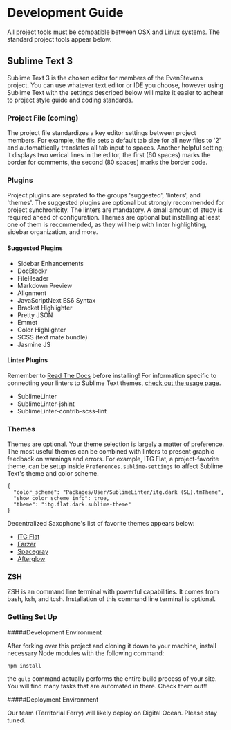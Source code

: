 # Development Guide

All project tools must be compatible between OSX and Linux systems. The standard project tools appear below.

## Sublime Text 3
Sublime Text 3 is the chosen editor for members of the EvenStevens project. You can use whatever text editor or IDE you choose, however using Sublime Text with the settings described below will make it easier to adhear to project style guide and coding standards.

### Project File (coming)

The project file standardizes a key editor settings between project members. For example, the file sets a default tab size for all new files to '2' and automattically translates all tab input to spaces. Another helpful setting; it displays two verical lines in the editor, the first (60 spaces) marks the border for comments, the second (80 spaces) marks the border code.

### Plugins

Project plugins are seprated to the groups 'suggested', 'linters', and 'themes'. The suggested plugins are optional but strongly recommended for project synchronicity.  The linters are mandatory.  A small amount of study is required ahead of configuration.  Themes are optional but installing at least one of them is recommended, as they will help with linter highlighting, sidebar organization, and more.

#### Suggested Plugins

* Sidebar Enhancements
* DocBlockr
* File​Header
* Markdown Preview
* Alignment
* JavaScriptNext ES6 Syntax
* Bracket Highlighter
* Pretty JSON
* Emmet
* Color Highlighter
* SCSS (text mate bundle)
* Jasmine JS

#### Linter Plugins

Remember to [Read The Docs](http://www.sublimelinter.com/en/latest/index.html) before installing! For information specific to connecting your linters to Sublime Text themes, [check out the usage page](http://www.sublimelinter.com/en/latest/usage.html).

* SublimeLinter
* SublimeLinter-jshint
* SublimeLinter-contrib-scss-lint

### Themes

Themes are optional. Your theme selection is largely a matter of preference. The most useful themes can be combined with linters to present graphic feedback on warnings and errors.  For example, ITG Flat, a project-favorite theme, can be setup inside `Preferences.sublime-settings` to affect Sublime Text's theme and color scheme.

```
{
  "color_scheme": "Packages/User/SublimeLinter/itg.dark (SL).tmTheme",
  "show_color_scheme_info": true,
  "theme": "itg.flat.dark.sublime-theme"
}
```

Decentralized Saxophone's list of favorite themes appears below:

* [ITG Flat](http://itsthatguy.com/post/70191573560/sublime-text-theme-itg-flat)
* [Farzer](http://devthemez.com/farzher)
* [Spacegray](http://kkga.github.io/spacegray/)
* [Afterglow](http://yabatadesign.github.io/afterglow-theme/)


### ZSH

ZSH is an command line terminal with powerful capabilities. It comes from bash, ksh, and tcsh. Installation of this command line terminal is optional. 

### Getting Set Up

#####Development Environment 

After forking over this project and cloning it down to your machine, install necessary Node modules with the following command: 

<code>npm install</code>

<!-- Our application uses Node v 0.10.38 in order to run Jest Testing on our code base. First check your current Node version.   -->

<!-- <code>node -v</code>

We are now going to use n to switch between different versions of node. Run the following command to install n globally. Afterwards, use n to install version 0.10.38 of node. 

```
sudo npm install -g n

sudo n 0.10.38
```

At this point, you will have version 0.10.38 of Node. You will need to select it to switch over to it.  -->
<!-- 
<code>sudo n</code>
 -->

the <code>gulp</code> command actually performs the entire build process of your site. You will find many tasks that are automated in there. Check them out!!

#####Deployment Environment

Our team (Territorial Ferry) will likely deploy on Digital Ocean. Please stay tuned. 

<!-- ### Testing

##### CasperJS and PhantomJS Setup

To install PhantomJS using npm:

<code>npm install phantomjs -g</code>

And for CapserJS:

<code>npm install casperjs -g</code>

To run CasperJS test file (from project root):

<code>$ casperjs test server/casperTest.js</code> -->